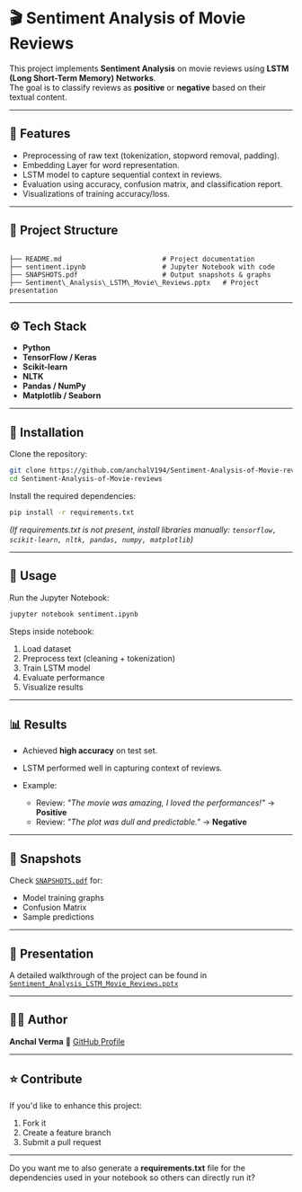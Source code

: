 # 🎬 Sentiment Analysis of Movie Reviews

This project implements **Sentiment Analysis** on movie reviews using **LSTM (Long Short-Term Memory) Networks**.  
The goal is to classify reviews as **positive** or **negative** based on their textual content.  

---

## 📌 Features
- Preprocessing of raw text (tokenization, stopword removal, padding).
- Embedding Layer for word representation.
- LSTM model to capture sequential context in reviews.
- Evaluation using accuracy, confusion matrix, and classification report.
- Visualizations of training accuracy/loss.

---

## 📂 Project Structure
```

├── README.md                         # Project documentation
├── sentiment.ipynb                   # Jupyter Notebook with code
├── SNAPSHOTS.pdf                     # Output snapshots & graphs
├── Sentiment\_Analysis\_LSTM\_Movie\_Reviews.pptx   # Project presentation

````

---

## ⚙️ Tech Stack
- **Python**
- **TensorFlow / Keras**
- **Scikit-learn**
- **NLTK**
- **Pandas / NumPy**
- **Matplotlib / Seaborn**

---

## 🚀 Installation
Clone the repository:
```bash
git clone https://github.com/anchalV194/Sentiment-Analysis-of-Movie-reviews.git
cd Sentiment-Analysis-of-Movie-reviews
````

Install the required dependencies:

```bash
pip install -r requirements.txt
```

*(If requirements.txt is not present, install libraries manually: `tensorflow, scikit-learn, nltk, pandas, numpy, matplotlib`)*

---

## 🧩 Usage

Run the Jupyter Notebook:

```bash
jupyter notebook sentiment.ipynb
```

Steps inside notebook:

1. Load dataset
2. Preprocess text (cleaning + tokenization)
3. Train LSTM model
4. Evaluate performance
5. Visualize results

---

## 📊 Results

* Achieved **high accuracy** on test set.
* LSTM performed well in capturing context of reviews.
* Example:

  * Review: *"The movie was amazing, I loved the performances!"* → **Positive**
  * Review: *"The plot was dull and predictable."* → **Negative**

---

## 📸 Snapshots

Check [`SNAPSHOTS.pdf`](SNAPSHOTS.pdf) for:

* Model training graphs
* Confusion Matrix
* Sample predictions

---

## 🎤 Presentation

A detailed walkthrough of the project can be found in
[`Sentiment_Analysis_LSTM_Movie_Reviews.pptx`](Sentiment_Analysis_LSTM_Movie_Reviews.pptx)

---

## 👩‍💻 Author

**Anchal Verma**
🔗 [GitHub Profile](https://github.com/anchalV194)

---

## ⭐ Contribute

If you'd like to enhance this project:

1. Fork it
2. Create a feature branch
3. Submit a pull request

---
 
Do you want me to also generate a **requirements.txt** file for the dependencies used in your notebook so others can directly run it?
```
